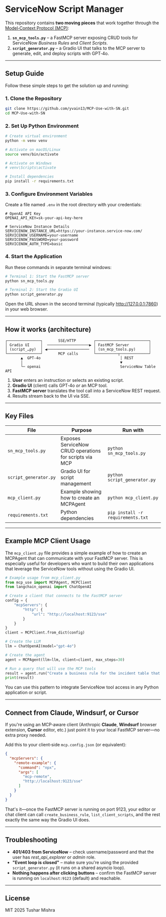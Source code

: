 # ServiceNow Script Manager

This repository contains **two moving pieces** that work together through the [Model‑Context Protocol (MCP)](https://github.com/modelcontextprotocol):

1. **`sn_mcp_tools.py`** – a FastMCP server exposing CRUD tools for ServiceNow *Business Rules* and *Client Scripts*.
2. **`script_generator.py`** – a Gradio UI that talks to the MCP server to generate, edit, and deploy scripts with GPT‑4o.

---
## Setup Guide

Follow these simple steps to get the solution up and running:

### 1. Clone the Repository

```bash
git clone https://github.com/yvain13/MCP-Use-with-SN.git
cd MCP-Use-with-SN
```

### 2. Set Up Python Environment

```bash
# Create virtual environment
python -m venv venv

# Activate on macOS/Linux
source venv/bin/activate

# Activate on Windows
# venv\Scripts\activate

# Install dependencies
pip install -r requirements.txt
```

### 3. Configure Environment Variables

Create a file named `.env` in the root directory with your credentials:

```
# OpenAI API Key
OPENAI_API_KEY=sk-your-api-key-here

# ServiceNow Instance Details
SERVICENOW_INSTANCE_URL=https://your-instance.service-now.com/
SERVICENOW_USERNAME=your-username
SERVICENOW_PASSWORD=your-password
SERVICENOW_AUTH_TYPE=basic
```

### 4. Start the Application

Run these commands in separate terminal windows:

```bash
# Terminal 1: Start the FastMCP server
python sn_mcp_tools.py

# Terminal 2: Start the Gradio UI
python script_generator.py
```

Open the URL shown in the second terminal (typically http://127.0.0.1:7860) in your web browser.

---
## How it works (architecture)

```
┌───────────────┐       SSE/HTTP        ┌────────────────────────┐
│ Gradio UI     │  ───────────────────▶ │ FastMCP Server         │
│ (script_…py)  │ ◀───────────────────  │ (sn_mcp_tools.py)      │
└───────────────┘       MCP calls       └──────────┬─────────────┘
       ▲  GPT‑4o                                    │ REST
       │                                            ▼
       └─ openai                                    ServiceNow Table API
```

1. **User** enters an instruction or selects an existing script.
2. **Gradio UI** (client) calls GPT‑4o *or* an MCP tool.
3. **FastMCP server** translates the tool call into a ServiceNow REST request.
4. Results stream back to the UI via SSE.

---
## Key Files

| File | Purpose | Run with |
|------|---------|----------|
| `sn_mcp_tools.py` | Exposes ServiceNow CRUD operations for scripts via MCP | `python sn_mcp_tools.py` |
| `script_generator.py` | Gradio UI for script management | `python script_generator.py` |
| `mcp_client.py` | Example showing how to create an MCPAgent | `python mcp_client.py` |
| `requirements.txt` | Python dependencies | `pip install -r requirements.txt` |

---
## Example MCP Client Usage

The `mcp_client.py` file provides a simple example of how to create an MCPAgent that can communicate with your FastMCP server. This is especially useful for developers who want to build their own applications that leverage the ServiceNow tools without using the Gradio UI.

```python
# Example usage from mcp_client.py
from mcp_use import MCPAgent, MCPClient
from langchain_openai import ChatOpenAI

# Create a client that connects to the FastMCP server
config = {
    "mcpServers": {
        "http": {
            "url": "http://localhost:9123/sse"
        }
    }
}
client = MCPClient.from_dict(config)

# Create the LLM
llm = ChatOpenAI(model="gpt-4o")

# Create the agent
agent = MCPAgent(llm=llm, client=client, max_steps=30)

# Run a query that will use the MCP tools
result = agent.run("Create a business rule for the incident table that logs when a VIP incident is created")
print(result)
```

You can use this pattern to integrate ServiceNow tool access in any Python application or script.

---
## Connect from Claude, Windsurf, or Cursor

If you're using an MCP‑aware client (Anthropic **Claude**, **Windsurf** browser extension, **Cursor** editor, etc.) just point it to your local FastMCP server—no extra proxy needed.

Add this to your client‑side `mcp.config.json` (or equivalent):

```json
{
  "mcpServers": {
    "remote-example": {
      "command": "npx",
      "args": [
        "mcp-remote",
        "http://localhost:9123/sse"
      ]
    }
  }
}
```

That's it—once the FastMCP server is running on port 9123, your editor or chat client can call `create_business_rule`, `list_client_scripts`, and the rest exactly the same way the Gradio UI does.

---
## Troubleshooting

* **401/403 from ServiceNow** – check username/password and that the user has *rest_api_explorer* or *admin* role.
* **"Event loop is closed"** – make sure you're using the provided `script_generator.py` (it runs on a shared asyncio loop).
* **Nothing happens after clicking buttons** – confirm the FastMCP server is running on `localhost:9123` (default) and reachable.

---
## License
MIT  2025 Tushar Mishra
